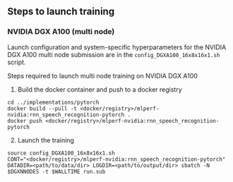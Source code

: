 ## Steps to launch training

### NVIDIA DGX A100 (multi node)

Launch configuration and system-specific hyperparameters for the NVIDIA DGX A100
multi node submission are in the `config_DGXA100_16x8x16x1.sh` script.

Steps required to launch multi node training on NVIDIA DGX A100

1. Build the docker container and push to a docker registry

```
cd ../implementations/pytorch
docker build --pull -t <docker/registry>/mlperf-nvidia:rnn_speech_recognition-pytorch .
docker push <docker/registry>/mlperf-nvidia:rnn_speech_recognition-pytorch
```

2. Launch the training

```
source config_DGXA100_16x8x16x1.sh
CONT="<docker/registry>/mlperf-nvidia:rnn_speech_recognition-pytorch" DATADIR=<path/to/data/dir> LOGDIR=<path/to/output/dir> sbatch -N $DGXNNODES -t $WALLTIME run.sub
```
